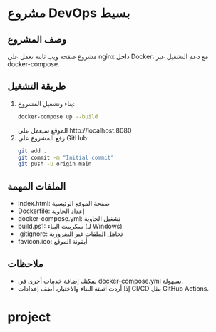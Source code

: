 # مشروع DevOps بسيط

## وصف المشروع
مشروع صفحة ويب ثابتة تعمل على nginx داخل Docker، مع دعم التشغيل عبر docker-compose.
## طريقة التشغيل
1. بناء وتشغيل المشروع:
	```bash
	docker-compose up --build
	```
	الموقع سيعمل على http://localhost:8080
2. رفع المشروع على GitHub:
	```bash
	git add .
	git commit -m "Initial commit"
	git push -u origin main
	```
## الملفات المهمة
- index.html: صفحة الموقع الرئيسية
- Dockerfile: إعداد الحاوية
- docker-compose.yml: تشغيل الحاوية
- build.ps1: سكريبت البناء (لـ Windows)
- .gitignore: تجاهل الملفات غير الضرورية
- favicon.ico: أيقونة الموقع
## ملاحظات
- يمكنك إضافة خدمات أخرى في docker-compose.yml بسهولة.
- إذا أردت أتمتة البناء والاختبار، أضف إعدادات CI/CD مثل GitHub Actions.
# project